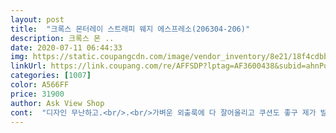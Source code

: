 ```yaml
---
layout: post 
title:  "크록스 몬터레이 스트래피 웨지 에스프레소(206304-206)" 
description: 크록스 몬 ..
date: 2020-07-11 06:44:33 
img: https://static.coupangcdn.com/image/vendor_inventory/8e21/18f4cdbb43751ff9f0a2bfe8fae3375d3e1783d195b0f1ea5e9d0965c32e.jpg 
linkUrl: https://link.coupang.com/re/AFFSDP?lptag=AF3600438&subid=ahnPublicAsk&pageKey=1241784301&itemId=2237557495&vendorItemId=70674941579&traceid=V0-113-4ce1d0d598f9f525 
categories: [1007] 
color: A566FF 
price: 31900 
author: Ask View Shop 
cont:  "디자인 무난하고.<br/>.<br/>가벼운 외출룩에 다 잘어울리고 쿠션도 좋구 제가 발볼 넓고 통통한 편인데 스트랩 부분도 편합니다.<br/> 사이즈도 정사이즈에요<br/>상품평이 별로 없어서 구매 망설여졌는데.<br/>.<br/> 이거 너무 편하고 좋아요.<br/><br/>싸이즈가딱맞아요.<br/>발편하구.<br/>안미끄룹다고해서.<br/>구매했어요<br/>저는 키가 작은데.<br/> 굽도있고 발이 엄청편해요<br/>" 
---
```


